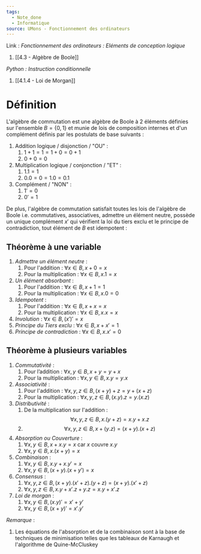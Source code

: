 ```yaml
---
tags:
  - Note_done
  - Informatique
source: UMons - Fonctionnement des ordinateurs
---
```


Link :
_Fonctionnement des ordinateurs : Eléments de conception logique_
1. [[4.3 - Algèbre de Boole]]

_Python : Instruction conditionnelle_
1. [[4.1.4 - Loi de Morgan]]

# Définition
L'algèbre de commutation est une algèbre de Boole à 2 éléments définies sur l'ensemble $B = \{0,1\}$ et munie de lois de composition internes et d'un complément définis par les postulats de base suivants : 
1. Addition logique / disjonction / "OU" :
	1. $1+1=1=1+0=0+1$ 
	2. $0+0=0$
2. Multiplication logique / conjonction / "ET" :
	1. $1.1=1$
	2. $0.0=0=1.0=0.1$ 
3. Complément / "NON" :
	1. $1'=0$ 
	2. $0'=1$ 

De plus, l'algèbre de commutation satisfait toutes les lois de l'algèbre de Boole i.e. commutatives, associatives, admettre un élément neutre, possède un unique complément $x'$ qui vérifient la loi du tiers exclu et le principe de contradiction, tout élément de $B$ est idempotent :

## Théorème à une variable
1. _Admettre un élément neutre_ :
	1. Pour l'addition : $∀ x∈B , x+0=x$ 
	2. Pour la multiplication : $∀ x∈B , x.1=x$ 
2. _Un élément absorbant_ : 
	1. Pour l'addition : $∀ x∈B , x+1=1$ 
	2. Pour la multiplication : $∀ x∈B , x.0=0$ 
3. _Idempotent_ :
	1. Pour l'addition : $∀ x∈B , x+x=x$
	2. Pour la multiplication : $∀ x∈B , x.x=x$ 
4. _Involution_ : $∀ x∈B ,(x ') '=x$ 
5. _Principe du Tiers exclu_ : $∀ x∈B , x+x '=1$ 
6. _Principe de contradiction_ : $∀x∈B , x . x '=0$ 

## Théorème à plusieurs variables
1. _Commutativité_ : 
	1. Pour l’addition : $\forall x,y \in B, x+y=y+x$ 
	2. Pour la multiplication : $\forall x,y \in B, x.y =y.x$ 
2. _Associativité_ : 
	1. Pour l'addition : $\forall x,y,z \in B, (x+y)+z=y+(x+z)$
	2. Pour la multiplication : $\forall x,y,z \in B, (x.y).z=y.(x.z)$
3. _Distributivité_ : 
	1. De la multiplication sur l'addition : $$\forall x,y,z \in B, x.(y+z)=x.y+x.z$$
	2. $$\forall x,y,z \in B, x+(y.z)=(x+y).(x+z)$$
4. _Absorption ou Couverture_ :
	1. $\forall x, y \in B, x+x.y=x$ car $x$ couvre $x.y$ 
	2. $\forall x, y \in B, x.(x+y)=x$ 
5. _Combinaison_ :
	1. $\forall x, y \in B, x.y+x.y'=x$ 
	2. $\forall x, y \in B, (x+y).(x+y')=x$ 
6. _Consensus_ : 
	1. $∀x , y ,z∈B ,( x+ y).( x '+ z).( y+ z)=(x+ y).( x ' + z)$
	2. $∀x , y ,z∈B , x . y+ x ' .z+ y .z=x . y+ x ' .z$ 
7. _Loi de morgan_ :
	1. $∀x , y∈B ,( x . y)'=x '+ y '$
	2. $∀x , y∈B ,( x + y)'=x '. y '$ 

_Remarque_ :
1. Les équations de l'absorption et de la combinaison sont à la base de techniques de minimisation telles que les tableaux de Karnaugh et l'algorithme de Quine-McCluskey
